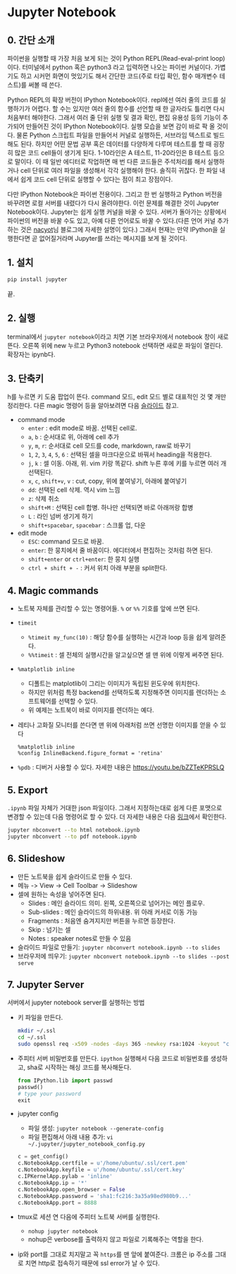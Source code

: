 # Jupyter Notebook

## 0. 간단 소개

파이썬을 실행할 때 가장 처음 보게 되는 것이 Python REPL(Read-eval-print loop)이다. 터미널에서 python 혹은 python3 라고 입력하면 나오는 파이썬 커널이다. 가볍기도 하고 시커먼 화면이 멋있기도 해서 간단한 코드(주로 타입 확인, 함수 매개변수 테스트)를 써볼 때 쓴다.

Python REPL의 확장 버전이 IPython Notebook이다. repl에선 여러 줄의 코드를 실행하기가 어렵다. 할 수는 있지만 여러 줄의 함수를 선언할 때 한 글자라도 틀리면 다시 처음부터 해야한다. 그래서 여러 줄 단위 실행 및 결과 확인, 편집 유용성 등의 기능이 추가되어 만들어진 것이 IPython Notebook이다. 실행 모습을 보면 감이 바로 팍 올 것이다. 물론 Python 스크립트 파일을 만들어서 커널로 실행하든, 서브라임 텍스트로 빌드해도 된다. 하지만 어떤 문법 공부 혹은 데이터를 다양하게 다루며 테스트를 할 때 굉장히 많은 코드 cell들이 생기게 된다. 1-10라인은 A 테스트, 11-20라인은 B 테스트 등으로 말이다. 이 때 일반 에디터로 작업하면 매 번 다른 코드들은 주석처리를 해서 실행하거나 cell 단위로 여러 파일을 생성해서 각각 실행해야 한다. 솔직히 귀찮다. 한 파일 내에서 쉽게 코드 cell 단위로 실행할 수 있다는 점이 최고 장점이다.

다만 IPython Notebook은 파이썬 전용이다. 그리고 한 번 실행하고 Python 버전을 바꾸려면 로컬 서버를 내렸다가 다시 올려야한다. 이런 문제를 해결한 것이 Jupyter Notebook이다. Jupyter는 쉽게 실행 커널을 바꿀 수 있다. 서버가 돌아가는 상황에서 파이썬의 버전을 바꿀 수도 있고, 아예 다른 언어로도 바꿀 수 있다.(다른 언어 커널 추가하는 것은 [nacyot](http://blog.nacyot.com/articles/2015-05-08-jupyter-multiple-pythons/)님 블로그에 자세한 설명이 있다.) 그래서 현재는 만약 IPython을 실행한다면 곧 없어질거라며 Jupyter를 쓰라는 메시지를 보게 될 것이다.

## 1. 설치

```sh
pip install jupyter
```

끝.

## 2. 실행

terminal에서 `jupyter notebook`이라고 치면 기본 브라우저에서 notebook 창이 새로 뜬다. 오른쪽 위에 new 누르고 Python3 notebook 선택하면 새로운 파일이 열린다. 확장자는 ipynb다.

## 3. 단축키

h를 누르면 키 도움 팝업이 뜬다. command 모드, edit 모드 별로 대표적인 것 몇 개만 정리한다. 다른 magic 명령어 등을 알아보려면 다음 [슬라이드](http://www.slideshare.net/TaeYoungLee1/20150306-ipython) 참고.

- command mode
    + `enter` : edit mode로 바꿈. 선택된 cell로.
    + `a`, `b` : 순서대로 위, 아래에 cell 추가
    + `y`, `m`, `r`: 순서대로 cell 모드를 code, markdown, raw로 바꾸기
    + `1`, `2`, `3`, `4`, `5`, `6` : 선택된 셀을 마크다운으로 바꿔서 heading을 적용한다.
    + `j`, `k` : 셀 이동. 아래, 위. vim 키랑 똑같다. shift 누른 후에 키를 누르면 여러 개 선택된다.
    + `x`, `c`, `shift+v`, `v` : cut, copy, 위에 붙여넣기, 아래에 붙여넣기
    + `dd`: 선택된 cell 삭제. 역시 vim 느낌
    + `z`: 삭제 취소
    + `shift+M` : 선택된 cell 합병. 하나만 선택되면 바로 아래꺼랑 합병
    + `L` : 라인 넘버 생기게 하기
    + `shift+spacebar`, `spacebar` : 스크롤 업, 다운
- edit mode
    + `ESC`: command 모드로 바꿈.
    + `enter`: 한 뭉치에서 줄 바꿈이다. 에디터에서 편집하는 것처럼 하면 된다.
    + `shift+enter` or `ctrl+enter`: 한 뭉치 실행
    + `ctrl + shift + -` : 커서 위치 아래 부분을 split한다.

## 4. Magic commands

- 노트북 자체를 관리할 수 있는 명령어들. `%` or `%%` 기호를 앞에 쓰면 된다.
- `timeit`
    + `%timeit my_func(10)` : 해당 함수를 실행하는 시간과 loop 등을 쉽게 알려준다.
    + `%%timeit` : 셀 전체의 실행시간을 알고싶으면 셀 맨 위에 이렇게 써주면 된다.
- `%matplotlib inline`
    + 디폴트는 matplotlib이 그리는 이미지가 독립된 윈도우에 위치한다.
    + 하지만 위처럼 특정 backend를 선택하도록 지정해주면 이미지를 렌더하는 소프트웨어를 선택할 수 있다.
    + 위 예제는 노트북이 바로 이미지를 렌더하는 예다.
- 레티나 고화질 모니터를 쓴다면 맨 위에 아래처럼 쓰면 선명한 이미지를 얻을 수 있다

    ```
    %matplotlib inline
    %config InlineBackend.figure_format = 'retina'
    ```

- `%pdb` : 디버거 사용할 수 있다. 자세한 내용은 https://youtu.be/bZZTeKPRSLQ

## 5. Export

`.ipynb` 파일 자체가 거대한 json 파일이다. 그래서 지정하는대로 쉽게 다른 포맷으로 변경할 수 있는데 다음 명령어로 할 수 있다. 더 자세한 내용은 다음 [링크](https://nbconvert.readthedocs.io/en/latest/usage.html)에서 확인한다.

```sh
jupyter nbconvert --to html notebook.ipynb
jupyter nbconvert --to pdf notebook.ipynb
```

## 6. Slideshow

- 만든 노트북을 쉽게 슬라이드로 만들 수 있다.
- 메뉴 -> View -> Cell Toolbar -> Slideshow
- 셀에 원하는 속성을 넣어주면 된다.
    + Slides : 메인 슬라이드 의미. 왼쪽, 오른쪽으로 넘어가는 메인 플로우.
    + Sub-slides : 메인 슬라이드의 하위내용. 위 아래 커서로 이동 가능
    + Fragments : 처음엔 숨겨지지만 버튼을 누르면 등장한다.
    + Skip : 넘기는 셀
    + Notes : speaker notes로 만들 수 있음
- 슬라이드 파일로 만들기: `jupyter nbconvert notebook.ipynb --to slides`
- 브라우저에 띄우기: `jupyter nbconvert notebook.ipynb --to slides --post serve`

## 7. Jupyter Server

서버에서 jupyter notebook server를 실행하는 방법

- 키 파일을 만든다.

    ```sh
    mkdir ~/.ssl
    cd ~/.ssl
    sudo openssl req -x509 -nodes -days 365 -newkey rsa:1024 -keyout "cert.key" -out "cert.pem" -batch
    ```

- 주피터 서버 비밀번호를 만든다. `ipython` 실행해서 다음 코드로 비밀번호를 생성하고, sha로 시작하는 해싱 코드를 복사해둔다.

    ```py
    from IPython.lib import passwd
    passwd()
    # type your password
    exit
    ```

- jupyter config
    + 파일 생성: `jupyter notebook --generate-config`
    + 파일 편집해서 아래 내용 추가: `vi ~/.jupyter/jupyter_notebook_config.py`

    ```py
    c = get_config()
    c.NotebookApp.certfile = u'/home/ubuntu/.ssl/cert.pem'
    c.NotebookApp.keyfile = u'/home/ubuntu/.ssl/cert.key'
    c.IPKernelApp.pylab = 'inline'
    c.NotebookApp.ip = '*'
    c.NotebookApp.open_browser = False
    c.NotebookApp.password = 'sha1:fc216:3a35a98ed980b9...'
    c.NotebookApp.port = 8888
    ```

- tmux로 세션 연 다음에 주피터 노트북 서버를 실행한다.
    + `nohup jupyter notebook`
    + nohup은 verbose를 출력하지 않고 파일로 기록해주는 역할을 한다.
- ip와 port를 그대로 치지말고 꼭 `https`를 맨 앞에 붙여준다. 크롬은 ip 주소를 그대로 치면 http로 접속하기 때문에 ssl error가 날 수 있다.
